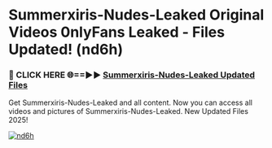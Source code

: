 # Summerxiris-Nudes-Leaked Original Videos 0nlyFans Leaked - Files Updated! (nd6h)

<h3>🔴 CLICK HERE 🌐==►► <a href="https://tinyurl.com/yc6ubb5a" rel="nofollow">Summerxiris-Nudes-Leaked Updated Files</a></h3>

Get Summerxiris-Nudes-Leaked and all content. Now you can access all videos and pictures of Summerxiris-Nudes-Leaked. New Updated Files 2025!

[![nd6h](https://i.imgur.com/7eu0CRL.gif)](https://tinyurl.com/yc6ubb5a)
